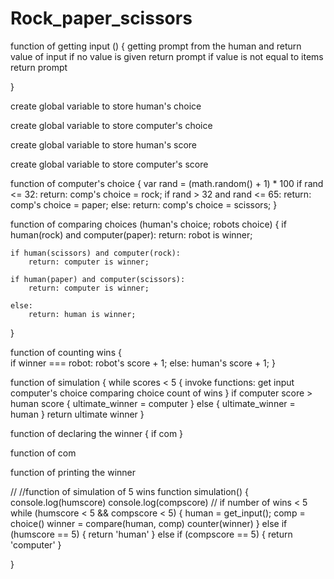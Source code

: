 # Rock_paper_scissors

function of getting input () 
{
    getting prompt from the human and return value of input
    if no value is given return prompt 
    if value is not equal to items return prompt

}

create global variable to store human's choice

create global variable to store computer's choice

create global variable to store human's score

create global variable to store computer's score

function of computer's choice 
{
    var rand = (math.random() + 1) * 100
    if rand <= 32:
        return: comp's choice = rock;
    if rand > 32 and rand <= 65: 
        return: comp's choice =  paper;
    else: 
        return: comp's choice =  scissors;
}


function of comparing choices (human's choice; robots choice)
{
    if human(rock) and computer(paper):
        return: robot is winner;

    if human(scissors) and computer(rock):
        return: computer is winner;
    
    if human(paper) and computer(scissors):
        return: computer is winner;
    
    else: 
        return: human is winner;
}

function of counting wins 
{   
    if winner === robot: 
        robot's score + 1;
    else: 
    human's score + 1;
}



function of simulation 
{
    while scores < 5 
    {
        invoke functions: 
            get input 
            computer's choice 
            comparing choice 
            count of wins
    }
    if computer score > human score 
        {
            ultimate_winner = computer
        } else {
            ultimate_winner = human
        }
    return ultimate winner
}

function of declaring the winner 
{
    if com
}

function of com

function of printing the winner








// //function of simulation of 5 wins
function simulation()
{
    console.log(humscore)
    console.log(compscore)
   // if number of wins < 5
   while (humscore < 5 && compscore < 5)
   {
        human = get_input();
        comp = choice()
        winner = compare(human, comp)
        counter(winner)
   }
   else if (humscore == 5)
   {
    return 'human'
   }
   else if (compscore == 5)
   {
    return 'computer'
   }
   
}

